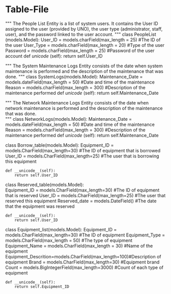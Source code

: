 Table-File
==========

"""
The People List Entity is a list of system users. It contains the User ID assigned to the user (provided by UNO), the user type (administrator, staff, user), and the password linked to the user account.
"""
class PeopleList (models.Model):
  User_ID = models.charField(max_length = 25) #The ID of the user
	User_Type = models.charField(max_length = 20) #Type of the user
	Password = models.charField(max_length = 25) #Password of the user account
	def _unicode_ (self):
		return self.User_ID
		
		
"""
The System Maintenance Logs Entity consists of the date when system maintenance is performed and the description of the maintenance that was done.
"""
class SystemLogs(models.Model):
	Maintenance_Date = models.dateField(max_length = 50) #Date and time of the maintenance
	Reason = models.charField(max_length = 300) #Description of the maintenance performed
	def _unicode_ (self):
		return self.Maintenance_Date
		
		
"""
The Network Maintenance Logs Entity consists of the date when network maintenance is performed and the description of the maintenance that was done.	
"""
class NetworkLogs(models.Model):
	Maintenance_Date = models.dateField(max_length = 50) #Date and time of the maintenance
	Reason = models.charField(max_length = 300)  #Description of the maintenance performed
	def _unicode_ (self):
		return self.Maintenance_Date
		
		
class Borrow_table(models.Model):
    Equipment_ID = models.CharField(max_length=30) #The ID of equipment that is borrowed
    User_ID = models.CharField(max_length=25)      #The user that is borrowing this equipment
    
    def __unicode__(self):
        return self.User_ID
        
        
class Reserved_table(models.Model):  
    Equipment_ID = models.CharField(max_length=30) #The ID of equipment that is reserved
    User_ID = models.CharField(max_length=25)      #The user that reserved this equipment
    Reserved_date = models.DateField()             #The date that the equipment was reserved
    
    def __unicode__(self):
        return self.User_ID
        
class Equipment_list(models.Model):
    Equipment_ID = models.CharField(max_length=30)       #The ID of equipment
    Equipment_Type = models.CharField(max_length = 50)   #The type of equipment 
    Equipment_Name = models.CharField(max_length = 30)   #Name of the equipment
    Equipment_Descrition=models.CharField(max_length=100)#Description of equipment 
    Brand = models.CharField(max_length=30)              #Equipment brand
    Count = models.BigIntegerField(max_length=3000)      #Count of each type of equipment
    
    def __unicode__(self):
        return self.Equipment_ID
    
